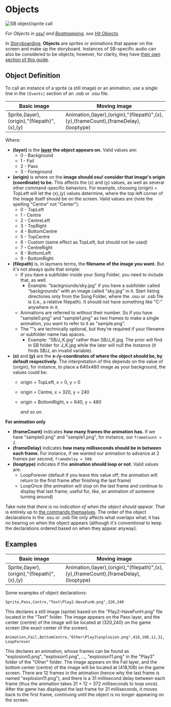 Objects
==========

![SB object/sprite call](SBS_Sprite.jpg "SB object/sprite call")

*For Objects in [osu!](/wiki/Game_Modes/osu!) and [Beatmapping](/wiki/Beatmapping), see [Hit Objects](/wiki/Hit_Objects).*

In [Storyboarding](/wiki/Storyboards), **Objects** are sprites or animations that appear on the screen and make up the storyboard. Instances of SB-specific audio can also be considered to be objects; however, for clarity, they have [their own section of this guide](/wiki/Storyboard_Scripting/Audio).

Object Definition
-----------------

To call an instance of a sprite (a still image) or an animation, use a single line in the `[Events]` section of an .osb or .osu file.

| Basic image | Moving image |
| ----------- | ------------ |
| Sprite,(layer),(origin),"(filepath)",(x),(y) | Animation,(layer),(origin),"(filepath)",(x),(y),(frameCount),(frameDelay),(looptype) |

Where:

-   **(layer)** is the **[layer](/wiki/Storyboard_Scripting/General_Rules) the object appears on.** Valid values are:
    -   0 - Background
    -   1 - Fail
    -   2 - Pass
    -   3 - Foreground
-   **(origin)** is where on the **image should osu! consider that image's origin (coordinate) to be.** This affects the (x) and (y) values, as well as several other command-specific behaviors. For example, choosing (origin) = TopLeft will let the (x),(y) values determine, where the top left corner of the image itself should be on the screen. Valid values are (note the spelling "Centre" not "Center"):
    -   0 - TopLeft
    -   1 - Centre
    -   2 - CentreLeft
    -   3 - TopRight
    -   4 - BottomCentre
    -   5 - TopCentre
    -   6 - Custom (same effect as TopLeft, but should not be used)
    -   7 - CentreRight
    -   8 - BottomLeft
    -   9 - BottomRight
-   **(filepath)** is, in laymans terms, the **filename of the image you want.** But it's not always quite that simple:
    -   If you have a subfolder inside your Song Folder, you need to include that, as well.
        -   Example: "backgrounds/sky.jpg" if you have a subfolder called "backgrounds" with an image called "sky.jpg" in it. Start listing directories only from the Song Folder, where the .osu or .osb file is (i.e., a relative filepath). It should not have something like "C:" anywhere in it.
    -   Animations are referred to without their number. So if you have "sample0.png" and "sample1.png" as two frames to make a single animation, you want to refer to it as "sample.png".
    -   The ""s are technically optional, but they're required if your filename or subfolder name has spaces.
        -   Example: "SB/J\_K.jpg" rather than SB/J\_K.jpg. The prior will find in SB folder for J\_K.jpg while the later will null the instance (it finds SB/J, an invalid variable).
-   **(x)** and **(y)** are the **x-/y-coordinates of where the object should be, by default respectively.** The interpretation of this depends on the value of (origin); for instance, to place a 640x480 image as your background, the values could be:
    -   origin = TopLeft, x = 0, y = 0
    -   origin = Centre, x = 320, y = 240
    -   origin = BottomRight, x = 640, y = 480

        *and so on.*

**For animation only**

-   **(frameCount)** indicates **how many frames the animation has.** If we have "sample0.png" and "sample1.png", for instance, our `frameCount = 2`.
-   **(frameDelay)** indicates **how many milliseconds should be in between each frame.** For instance, if we wanted our animation to advance at 2 frames per second, `frameDelay = 500`.
-   **(looptype)** indicates if the **animation should loop or not**. Valid values are:
    -   LoopForever (default if you leave this value off; the animation will return to the first frame after finishing the last frame)
    -   LoopOnce (the animation will stop on the last frame and continue to display that last frame; useful for, like, an animation of someone turning around)

Take note that *there is no indication of when the object should appear*. That is entirely up to [the commands themselves](/wiki/Storyboard_Scripting/Commands). The order of the object declarations in the .osu or .osb file only affects what overlaps what; it has no bearing on when the object appears (although it's conventional to keep the declarations ordered based on when they appear anyway).

Examples
--------

| Basic image | Moving image |
| ----------- | ------------ |
| Sprite,(layer),(origin),"(filepath)",(x),(y) | Animation,(layer),(origin),"(filepath)",(x),(y),(frameCount),(frameDelay),(looptype) |

Some examples of object declarations:

`Sprite,Pass,Centre,"Text\Play2-HaveFunH.png",320,240`

This declares a still image (sprite) based on the "Play2-HaveFunH.png" file located in the "Text" folder. The image appears on the Pass layer, and the center (centre) of the image will be located at (320,240) on the game screen (the exact center of the screen).

`Animation,Fail,BottomCentre,"Other\Play3\explosion.png",418,108,12,31,LoopForever`

This declares an animation, whose frames can be found as "explosion0.png", "explosion1.png", ..., "explosion11.png" in the "Play3" folder of the "Other" folder. The image appears on the Fail layer, and the bottom center (centre) of the image will be located at (418,108) on the game screen. There are 12 frames in the animation (hence why the last frame is named "explosion11.png"), and there is a 31 millisecond delay between each frame (thus the animation takes 31 \* 12 = 372 milliseconds to loop once). After the game has displayed the last frame for 31 milliseconds, it moves back to the first frame, continuing until the object is no longer appearing on the screen.

